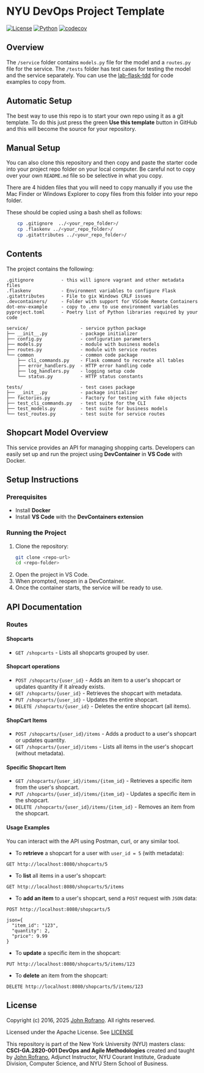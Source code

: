 # NYU DevOps Project Template

[![License](https://img.shields.io/badge/License-Apache_2.0-blue.svg)](https://opensource.org/licenses/Apache-2.0)
[![Python](https://img.shields.io/badge/Language-Python-blue.svg)](https://python.org/)
[![codecov](https://codecov.io/gh/CSCI-GA-2820-SP25-003/shopcarts/graph/badge.svg?token=F7RHYXIWMA)](https://codecov.io/gh/CSCI-GA-2820-SP25-003/shopcarts)

## Overview

The `/service` folder contains `models.py` file for the model and a `routes.py` file for the service. The `/tests` folder has test cases for testing the model and the service separately. You can use the [lab-flask-tdd](https://github.com/nyu-devops/lab-flask-tdd) for code examples to copy from.

## Automatic Setup

The best way to use this repo is to start your own repo using it as a git template. To do this just press the green **Use this template** button in GitHub and this will become the source for your repository.

## Manual Setup

You can also clone this repository and then copy and paste the starter code into your project repo folder on your local computer. Be careful not to copy over your own `README.md` file so be selective in what you copy.

There are 4 hidden files that you will need to copy manually if you use the Mac Finder or Windows Explorer to copy files from this folder into your repo folder.

These should be copied using a bash shell as follows:

```bash
    cp .gitignore  ../<your_repo_folder>/
    cp .flaskenv ../<your_repo_folder>/
    cp .gitattributes ../<your_repo_folder>/
```

## Contents

The project contains the following:

```text
.gitignore          - this will ignore vagrant and other metadata files
.flaskenv           - Environment variables to configure Flask
.gitattributes      - File to gix Windows CRLF issues
.devcontainers/     - Folder with support for VSCode Remote Containers
dot-env-example     - copy to .env to use environment variables
pyproject.toml      - Poetry list of Python libraries required by your code

service/                   - service python package
├── __init__.py            - package initializer
├── config.py              - configuration parameters
├── models.py              - module with business models
├── routes.py              - module with service routes
└── common                 - common code package
    ├── cli_commands.py    - Flask command to recreate all tables
    ├── error_handlers.py  - HTTP error handling code
    ├── log_handlers.py    - logging setup code
    └── status.py          - HTTP status constants

tests/                     - test cases package
├── __init__.py            - package initializer
├── factories.py           - Factory for testing with fake objects
├── test_cli_commands.py   - test suite for the CLI
├── test_models.py         - test suite for business models
└── test_routes.py         - test suite for service routes
```

## Shopcart Model Overview

This service provides an API for managing shopping carts. Developers can easily set up and run the project using **DevContainer** in **VS Code** with Docker.

## Setup Instructions

### Prerequisites
- Install **Docker**
- Install **VS Code** with the **DevContainers extension**

### Running the Project
1. Clone the repository:
   ```sh
   git clone <repo-url>
   cd <repo-folder>
2. Open the project in VS Code.
3. When prompted, reopen in a DevContainer.
4. Once the container starts, the service will be ready to use.

## API Documentation

### Routes

#### Shopcarts
- `GET /shopcarts` - Lists all shopcarts grouped by user.

#### Shopcart operations

- `POST /shopcarts/{user_id}` - Adds an item to a user's shopcart or updates quantity if it already exists.
- `GET /shopcarts/{user_id}` - Retrieves the shopcart with metadata.
- `PUT /shopcarts/{user_id}` - Updates the entire shopcart.
- `DELETE /shopcarts/{user_id}` - Deletes the entire shopcart (all items).

#### ShopCart Items

- `POST /shopcarts/{user_id}/items` - Adds a product to a user's shopcart or updates quantity.
- `GET /shopcarts/{user_id}/items` - Lists all items in the user's shopcart (without metadata).

#### Specific Shopcart Item

- `GET /shopcarts/{user_id}/items/{item_id}` - Retrieves a specific item from the user's shopcart.
- `PUT /shopcarts/{user_id}/items/{item_id}` - Updates a specific item in the shopcart.
- `DELETE /shopcarts/{user_id}/items/{item_id}` - Removes an item from the shopcart.

#### Usage Examples

You can interact with the API using Postman, curl, or any similar tool.

- To **retrieve** a shopcart for a user with `user_id = 5` (with metadata):

```GET http://localhost:8080/shopcarts/5```

- To **list** all items in a user's shopcart:

```GET http://localhost:8080/shopcarts/5/items```

- To **add an item** to a user's shopcart, send a `POST` request with `JSON` data:
 
```POST http://localhost:8080/shopcarts/5```

```
json={
  "item_id": "123",
  "quantity": 2,
  "price": 9.99
}
```

- To **update** a specific item in the shopcart:

```PUT http://localhost:8080/shopcarts/5/items/123```

- To **delete** an item from the shopcart:

```DELETE http://localhost:8080/shopcarts/5/items/123```

## License

Copyright (c) 2016, 2025 [John Rofrano](https://www.linkedin.com/in/JohnRofrano/). All rights reserved.

Licensed under the Apache License. See [LICENSE](LICENSE)

This repository is part of the New York University (NYU) masters class: **CSCI-GA.2820-001 DevOps and Agile Methodologies** created and taught by [John Rofrano](https://cs.nyu.edu/~rofrano/), Adjunct Instructor, NYU Courant Institute, Graduate Division, Computer Science, and NYU Stern School of Business.
